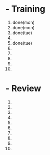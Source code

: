 # - Training
1. done(mon)
2. done(mon)
3. done(tue)
4. 
5. done(tue)
6. 
7. 
8. 
9. 
10. 

# - Review
1. 
2. 
3. 
4. 
5. 
6. 
7. 
8. 
9. 
10. 
